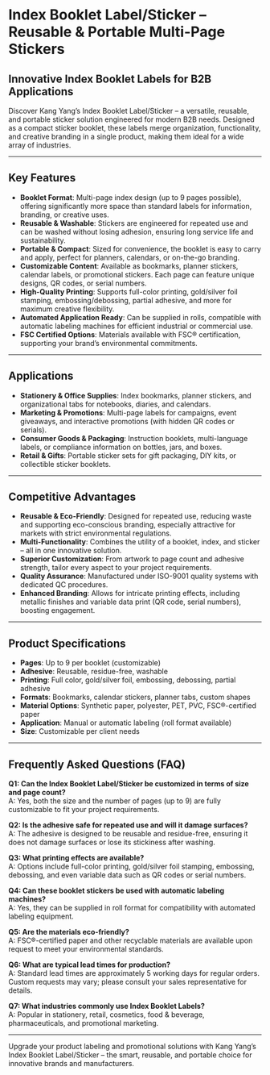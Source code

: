 # Index Booklet Label/Sticker – Reusable & Portable Multi-Page Stickers

## Innovative Index Booklet Labels for B2B Applications

Discover Kang Yang’s Index Booklet Label/Sticker – a versatile, reusable, and portable sticker solution engineered for modern B2B needs. Designed as a compact sticker booklet, these labels merge organization, functionality, and creative branding in a single product, making them ideal for a wide array of industries.

---

## Key Features

- **Booklet Format**: Multi-page index design (up to 9 pages possible), offering significantly more space than standard labels for information, branding, or creative uses.
- **Reusable & Washable**: Stickers are engineered for repeated use and can be washed without losing adhesion, ensuring long service life and sustainability.
- **Portable & Compact**: Sized for convenience, the booklet is easy to carry and apply, perfect for planners, calendars, or on-the-go branding.
- **Customizable Content**: Available as bookmarks, planner stickers, calendar labels, or promotional stickers. Each page can feature unique designs, QR codes, or serial numbers.
- **High-Quality Printing**: Supports full-color printing, gold/silver foil stamping, embossing/debossing, partial adhesive, and more for maximum creative flexibility.
- **Automated Application Ready**: Can be supplied in rolls, compatible with automatic labeling machines for efficient industrial or commercial use.
- **FSC Certified Options**: Materials available with FSC® certification, supporting your brand’s environmental commitments.

---

## Applications

- **Stationery & Office Supplies**: Index bookmarks, planner stickers, and organizational tabs for notebooks, diaries, and calendars.
- **Marketing & Promotions**: Multi-page labels for campaigns, event giveaways, and interactive promotions (with hidden QR codes or serials).
- **Consumer Goods & Packaging**: Instruction booklets, multi-language labels, or compliance information on bottles, jars, and boxes.
- **Retail & Gifts**: Portable sticker sets for gift packaging, DIY kits, or collectible sticker booklets.

---

## Competitive Advantages

- **Reusable & Eco-Friendly**: Designed for repeated use, reducing waste and supporting eco-conscious branding, especially attractive for markets with strict environmental regulations.
- **Multi-Functionality**: Combines the utility of a booklet, index, and sticker – all in one innovative solution.
- **Superior Customization**: From artwork to page count and adhesive strength, tailor every aspect to your project requirements.
- **Quality Assurance**: Manufactured under ISO-9001 quality systems with dedicated QC procedures.
- **Enhanced Branding**: Allows for intricate printing effects, including metallic finishes and variable data print (QR code, serial numbers), boosting engagement.

---

## Product Specifications

- **Pages**: Up to 9 per booklet (customizable)
- **Adhesive**: Reusable, residue-free, washable
- **Printing**: Full color, gold/silver foil, embossing, debossing, partial adhesive
- **Formats**: Bookmarks, calendar stickers, planner tabs, custom shapes
- **Material Options**: Synthetic paper, polyester, PET, PVC, FSC®-certified paper
- **Application**: Manual or automatic labeling (roll format available)
- **Size**: Customizable per client needs

---

## Frequently Asked Questions (FAQ)

**Q1: Can the Index Booklet Label/Sticker be customized in terms of size and page count?**  
A: Yes, both the size and the number of pages (up to 9) are fully customizable to fit your project requirements.

**Q2: Is the adhesive safe for repeated use and will it damage surfaces?**  
A: The adhesive is designed to be reusable and residue-free, ensuring it does not damage surfaces or lose its stickiness after washing.

**Q3: What printing effects are available?**  
A: Options include full-color printing, gold/silver foil stamping, embossing, debossing, and even variable data such as QR codes or serial numbers.

**Q4: Can these booklet stickers be used with automatic labeling machines?**  
A: Yes, they can be supplied in roll format for compatibility with automated labeling equipment.

**Q5: Are the materials eco-friendly?**  
A: FSC®-certified paper and other recyclable materials are available upon request to meet your environmental standards.

**Q6: What are typical lead times for production?**  
A: Standard lead times are approximately 5 working days for regular orders. Custom requests may vary; please consult your sales representative for details.

**Q7: What industries commonly use Index Booklet Labels?**  
A: Popular in stationery, retail, cosmetics, food & beverage, pharmaceuticals, and promotional marketing.

---

Upgrade your product labeling and promotional solutions with Kang Yang’s Index Booklet Label/Sticker – the smart, reusable, and portable choice for innovative brands and manufacturers.